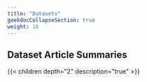 ```yaml
---
title: "Datasets"
geekdocCollapseSection: true
weight: 16
---
```



## Dataset Article Summaries

{{< children depth="2" description="true" >}}
